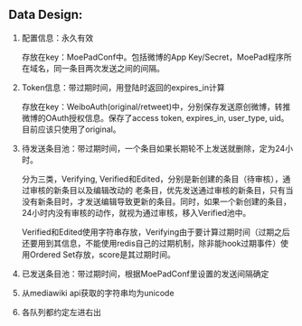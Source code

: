 Data Design:
----

1.	配置信息：永久有效

    存放在key：MoePadConf中。包括微博的App Key/Secret，MoePad程序所在域名，同一条目两次发送之间的间隔。

2.  Token信息：带过期时间，用登陆时返回的expires_in计算

    存放在key：WeiboAuth(original/retweet)中，分别保存发送原创微博，转推微博的OAuth授权信息。保存了access token, expires_in, user_type, uid。目前应该只使用了original。

3.  待发送条目池：带过期时间，一个条目如果长期轮不上发送就删除，定为24小时。

    分为三类，Verifying, Verified和Edited，分别是新创建的条目（待审核），通过审核的新条目以及编辑改动的 老条目，优先发送通过审核的新条目，只有当没有新条目时，才发送编辑导致更新的条目。同时，如果一个新创建的条目，24小时内没有审核的动作，就视为通过审核，移入Verified池中。

    Verified和Edited使用字符串存放，Verifying由于要计算过期时间（过期之后还要用到其信息，不能使用redis自己的过期机制，除非能hook过期事件）使用Ordered Set存放，score是其过期时间。

5.  已发送条目池：带过期时间，根据MoePadConf里设置的发送间隔确定

6.  从mediawiki api获取的字符串均为unicode

7.  各队列都约定左进右出